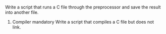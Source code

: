 Write a script that runs a C file through the preprocessor and save the result into another file.
1. Compiler
mandatory
Write a script that compiles a C file but does not link.
